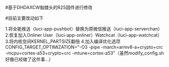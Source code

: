 #基于DHDAXCW骷髅头的R2S固件进行修改

#目前主要改动如下

1.将全能推送（luci-app-pushbot）替换为原微信推送（luci-app-serverchan）
2.恢复加入Onliner User（luci-app-onliner）Watchcat（luci-app-watchcat）
3.将内核空间KERNEL_PARTSIZE翻倍
4.加入编译优化选项CONFIG_TARGET_OPTIMIZATION="-O3 -pipe -march=armv8-a+crypto+crc -mcpu=cortex-a53+crypto+crc -mtune=cortex-a53"（虽然modify_config.sh好像已经做了这件事...）
